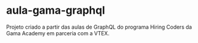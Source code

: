 # aula-gama-graphql
Projeto criado a partir das aulas de GraphQL do programa Hiring Coders da Gama Academy em parceria com a VTEX.
